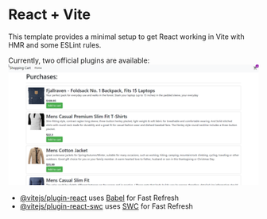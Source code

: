 # React + Vite

This template provides a minimal setup to get React working in Vite with HMR and some ESLint rules.

Currently, two official plugins are available:
![first](https://github.com/DavidLuques/ShopCart/blob/main/2023-11-30%2010_59_10-Shopping%20cart%20-%20Brave.png)
- [@vitejs/plugin-react](https://github.com/vitejs/vite-plugin-react/blob/main/packages/plugin-react/README.md) uses [Babel](https://babeljs.io/) for Fast Refresh
- [@vitejs/plugin-react-swc](https://github.com/vitejs/vite-plugin-react-swc) uses [SWC](https://swc.rs/) for Fast Refresh
